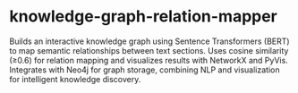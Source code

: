 # knowledge-graph-relation-mapper
Builds an interactive knowledge graph using Sentence Transformers (BERT) to map semantic relationships between text sections. Uses cosine similarity (≥0.6) for relation mapping and visualizes results with NetworkX and PyVis. Integrates with Neo4j for graph storage, combining NLP and visualization for intelligent knowledge discovery.
